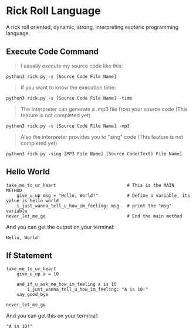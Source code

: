 # Rick Roll Language
A rick roll oriented, dynamic, strong, interpreting esoteric programming language.

## Execute Code Command
> I usually execute my source code like this:
```
python3 rick.py -s [Source Code File Name]
```
> If you want to know the execution time:
```
python3 rick.py -s [Source Code File Name] -time
```
> The interpreter can generate a .mp3 file from your source code (This feature is not completed yet)
```
python3 rick.py -s [Source Code File Name] -mp3
```
> Also the interpreter provides you to "sing" code (This feature is not completed yet)
```
python3 rick.py -sing [MP3 File Name] [Source Code(Text) File Name]
```


## Hello World
```
take_me_to_ur_heart                           # This is the MAIN METHOD
    give_u_up msg = "Hello, World!"           # Define a variable, its value is hello world
    i_just_wanna_tell_u_how_im_feeling: msg   # print the "msg" variable
never_let_me_go                               # End the main method
```
And you can get the output on your terminal:
```
Hello, World!
```

## If Statement
```
take_me_to_ur_heart
    give_u_up a = 10

    and_if_u_ask_me_how_im_feeling a is 10
        i_just_wanna_tell_u_how_im_feeling: "A is 10!"
    say_good_bye

never_let_me_go
```
And you can get this on your terminal:
```
"A is 10!"
```
